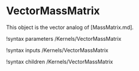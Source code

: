 # VectorMassMatrix

This object is the vector analog of [MassMatrix.md].

!syntax parameters /Kernels/VectorMassMatrix

!syntax inputs /Kernels/VectorMassMatrix

!syntax children /Kernels/VectorMassMatrix
